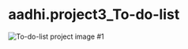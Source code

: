 # aadhi.project3_To-do-list
![To-do-list project image #1](https://github.com/user-attachments/assets/b868aad6-d422-4751-91c9-450b48812661)
